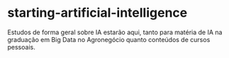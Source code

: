 # starting-artificial-intelligence
Estudos de forma geral sobre IA estarão aqui, tanto para matéria de IA na graduação em Big Data no Agronegócio quanto conteúdos de cursos pessoais.
